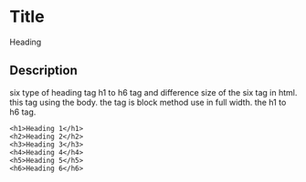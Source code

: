 # Title

Heading

## Description

 six type of heading tag h1 to h6 tag and difference size of the six tag in html. this tag using the body. the tag is block method use in full width. the h1 to h6 tag.

```
<h1>Heading 1</h1>
<h2>Heading 2</h2>
<h3>Heading 3</h3>
<h4>Heading 4</h4>
<h5>Heading 5</h5>
<h6>Heading 6</h6>
```
